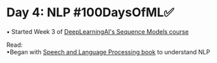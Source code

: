 # Day 4: NLP #100DaysOfML✅

• Started Week 3 of [DeepLearningAI's Sequence Models course](https://www.coursera.org/learn/nlp-sequence-models/)    

Read:  
•Began with [Speech and Language Processing book](https://web.stanford.edu/~jurafsky/slp3/ed3book_Jan25.pdf) to understand NLP
